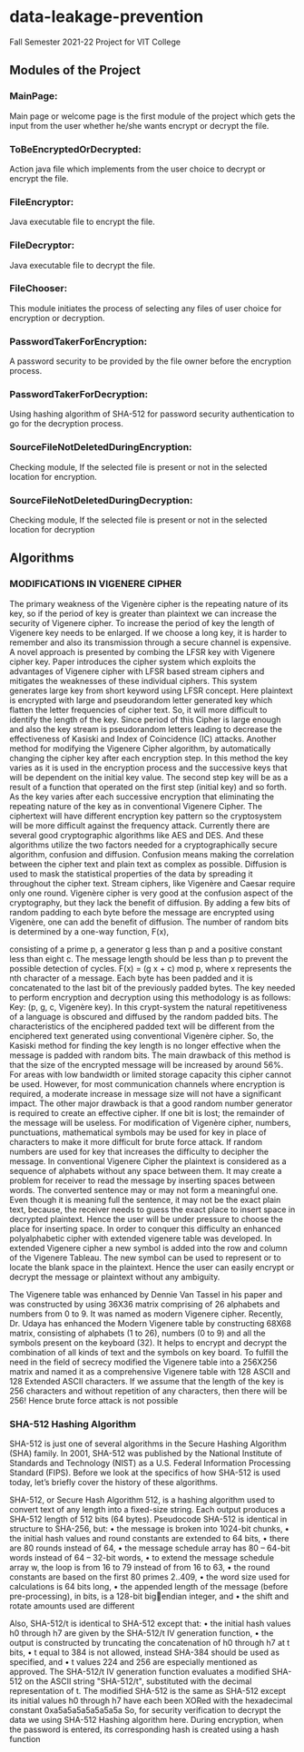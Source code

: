 # data-leakage-prevention
Fall Semester 2021-22 Project for VIT College

## Modules of the Project

### MainPage:
Main page or welcome page is the first module of the project which gets the input from the 
user whether he/she wants encrypt or decrypt the file.

### ToBeEncryptedOrDecrypted:
Action java file which implements from the user choice to decrypt or encrypt the file.

### FileEncryptor:
Java executable file to encrypt the file.

### FileDecryptor:
Java executable file to decrypt the file.

### FileChooser:
This module initiates the process of selecting any files of user choice for encryption or 
decryption.

### PasswordTakerForEncryption:
A password security to be provided by the file owner before the encryption process.

### PasswordTakerForDecryption:
Using hashing algorithm of SHA-512 for password security authentication to go for the 
decryption process.

### SourceFileNotDeletedDuringEncryption:
Checking module, If the selected file is present or not in the selected location for 
encryption.

### SourceFileNotDeletedDuringDecryption:
Checking module, If the selected file is present or not in the selected location for 
decryption

## Algorithms


### MODIFICATIONS IN VIGENERE CIPHER

The primary weakness of the Vigenère cipher is the repeating nature of its key, so if the 
period of key is greater than plaintext we can increase the security of Vigenere cipher. To 
increase the period of key the length of Vigenere key needs to be enlarged. If we choose a 
long key, it is harder to remember and also its transmission through a secure channel is 
expensive. A novel approach is presented by combing the LFSR key with Vigenere cipher 
key. Paper introduces the cipher system which exploits the advantages of Vigenere cipher 
with LFSR based stream ciphers and mitigates the weaknesses of these individual ciphers. 
This system generates large key from short keyword using LFSR concept. Here plaintext 
is encrypted with large and pseudorandom letter generated key which flatten the letter 
frequencies of cipher text. So, it will more difficult to identify the length of the key. Since 
period of this Cipher is large enough and also the key stream is pseudorandom letters 
leading to decrease the effectiveness of Kasiski and Index of Coincidence (IC) attacks.
Another method for modifying the Vigenere Cipher algorithm, by automatically changing 
the cipher key after each encryption step. In this method the key varies as it is used in the 
encryption process and the successive keys that will be dependent on the initial key value. 
The second step key will be as a result of a function that operated on the first step (initial 
key) and so forth. As the key varies after each successive encryption that eliminating the 
repeating nature of the key as in conventional Vigenere Cipher. The ciphertext will have 
different encryption key pattern so the cryptosystem will be more difficult against the
frequency attack.
Currently there are several good cryptographic algorithms like AES and DES. And these 
algorithms utilize the two factors needed for a cryptographically secure algorithm, 
confusion and diffusion. Confusion means making the correlation between the cipher text 
and plain text as complex as possible. Diffusion is used to mask the statistical properties 
of the data by spreading it throughout the cipher text. Stream ciphers, like Vigenère and 
Caesar require only one round. Vigenère cipher is very good at the confusion aspect of the 
cryptography, but they lack the benefit of diffusion. By adding a few bits of random 
padding to each byte before the message are encrypted using Vigenère, one can add the 
benefit of diffusion. The number of random bits is determined by a one-way function, F(x), 

consisting of a prime p, a generator g less than p and a positive constant less than eight c. 
The message length should be less than p to prevent the possible detection of cycles.
F(x) = (g x + c) mod p,
where x represents the nth character of a message. Each byte has been padded and it is 
concatenated to the last bit of the previously padded bytes. The key needed to perform 
encryption and decryption using this methodology is as follows:
Key: (p, g, c, Vigenère key).
In this crypt-system the natural repetitiveness of a language is obscured and diffused by 
the random padded bits. The characteristics of the enciphered padded text will be different 
from the enciphered text generated using conventional Vigenère cipher. So, the Kasiski 
method for finding the key length is no longer effective when the message is padded with 
random bits. The main drawback of this method is that the size of the encrypted message 
will be increased by around 56%. For areas with low bandwidth or limited storage capacity 
this cipher cannot be used. However, for most communication channels where encryption 
is required, a moderate increase in message size will not have a significant impact. The 
other major drawback is that a good random number generator is required to create an 
effective cipher. If one bit is lost; the remainder of the message will be useless.
For modification of Vigenère cipher, numbers, punctuations, mathematical symbols may 
be used for key in place of characters to make it more difficult for brute force attack. If 
random numbers are used for key that increases the difficulty to decipher the message. In 
conventional Vigenere Cipher the plaintext is considered as a sequence of alphabets 
without any space between them. It may create a problem for receiver to read the message 
by inserting spaces between words. The converted sentence may or may not form a 
meaningful one. Even though it is meaning full the sentence, it may not be the exact plain 
text, because, the receiver needs to guess the exact place to insert space in decrypted 
plaintext. Hence the user will be under pressure to choose the place for inserting space. In 
order to conquer this difficulty an enhanced polyalphabetic cipher with extended vigenere 
table was developed. In extended Vigenere cipher a new symbol is added into the row and 
column of the Vigenere Tableau. The new symbol can be used to represent or to locate the 
blank space in the plaintext. Hence the user can easily encrypt or decrypt the message or 
plaintext without any ambiguity.

The Vigenere table was enhanced by Dennie Van Tassel in his paper and was constructed 
by using 36X36 matrix comprising of 26 alphabets and numbers from 0 to 9. It was named 
as modern Vigenere cipher. Recently, Dr. Udaya has enhanced the Modern Vigenere table 
by constructing 68X68 matrix, consisting of alphabets (1 to 26), numbers (0 to 9) and all 
the symbols present on the keyboard (32). It helps to encrypt and decrypt the combination 
of all kinds of text and the symbols on key board. To fulfill the need in the field of secrecy 
modified the Vigenere table into a 256X256 matrix and named it as a comprehensive 
Vigenere table with 128 ASCII and 128 Extended ASCII characters. If we assume that the 
length of the key is 256 characters and without repetition of any characters, then there will 
be 256! Hence brute force attack is not possible

### SHA-512 Hashing Algorithm
SHA-512 is just one of several algorithms in the Secure Hashing Algorithm (SHA) family. 
In 2001, SHA-512 was published by the National Institute of Standards and Technology 
(NIST) as a U.S. Federal Information Processing Standard (FIPS). Before we look at the 
specifics of how SHA-512 is used today, let’s briefly cover the history of these algorithms.

SHA-512, or Secure Hash Algorithm 512, is a hashing algorithm used to convert text of 
any length into a fixed-size string. Each output produces a SHA-512 length of 512 bits (64 
bytes).
Pseudocode
SHA-512 is identical in structure to SHA-256, but:
• the message is broken into 1024-bit chunks,
• the initial hash values and round constants are extended to 64 bits,
• there are 80 rounds instead of 64,
• the message schedule array has 80 – 64-bit words instead of 64 – 32-bit words,
• to extend the message schedule array w, the loop is from 16 to 79 instead of from 16 
to 63,
• the round constants are based on the first 80 primes 2..409,
• the word size used for calculations is 64 bits long,
• the appended length of the message (before pre-processing), in bits, is a 128-bit bigendian integer, and
• the shift and rotate amounts used are different

Also, SHA-512/t is identical to SHA-512 except that:
• the initial hash values h0 through h7 are given by the SHA-512/t IV generation 
function,
• the output is constructed by truncating the concatenation of h0 through h7 at t bits,
• t equal to 384 is not allowed, instead SHA-384 should be used as specified, and
• t values 224 and 256 are especially mentioned as approved.
The SHA-512/t IV generation function evaluates a modified SHA-512 on the ASCII string 
"SHA-512/t", substituted with the decimal representation of t. The modified SHA-512 is 
the same as SHA-512 except its initial values h0 through h7 have each been XORed with 
the hexadecimal constant 0xa5a5a5a5a5a5a5a
So, for security verification to decrypt the data we using SHA-512 Hashing algorithm here. 
During encryption, when the password is entered, its corresponding hash is created using 
a hash function
